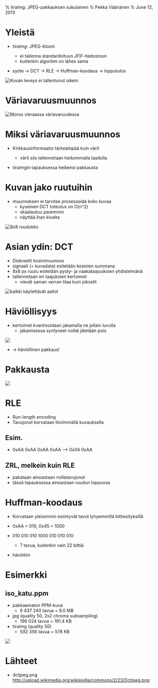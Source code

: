 % tiraimg: JPEG-pakkauksen sukulainen
% Pekka Väänänen
% June 12, 2013

<!---
Compile to a standalone presentation with pandoc -t slidy --self-contained -s source.md -o tiraimg_slides.html
-->

# Yleistä

- *tiraimg*: JPEG-klooni
	- ei tallenna standardoituun JFIF-tiedostoon
	- kuitenkin algoritmi on lähes sama

- syöte -> DCT -> RLE -> Huffman-koodaus -> lopputulos

![Kuvan leveys ei tallentunut oikein](paavo_glitch.png) 

# Väriavaruusmuunnos

![Morso vieraassa väriavaruudessa](colorspace.png) 

# Miksi väriavaruusmuunnos
- Kirkkausinformaatio tärkeämpää kuin värit
	- värit siis tallennetaan heikommalla laadulla

- tiraimgin tapauksessa heikensi pakkausta

# Kuvan jako ruutuihin
- muunnoksen ei tarvitse prosessoida koko kuvaa
	- kyseinen DCT toteutus on O(n^2)
	- skaalautuu paremmin 
	- näyttää ihan kivalta

![8x8 ruudukko](grid.png) 

# Asian ydin: DCT
- Diskreetti kosinimuunnos
- signaali (= kuvadata) esitetään kosinien summana
- 8x8 px ruutu esitetään pysty- ja vaakataajuuksien yhdistelmänä
- tallennetaan eri taajuksien kertoimet
	- vievät saman verran tilaa kuin pikselit

![kaikki käytettävät aallot](dctjpeg.png) 

# Häviöllisyys
- kertoimet kvantisoidaan jakamalla ne jollain luvulla
	- jakamisessa syntyneet nollat jätetään pois

![](zero_grid.png) 

- -> häviöllinen pakkaus!

# Pakkausta
![](lenasplit.png) 

# RLE
- Run-length encoding
- Tavujonot korvataan tiiviimmällä kuvauksella

## Esim.
- 0xAA 0xAA 0xAA 0xAA --> 0x04 0xAA

## ZRL, melkein kuin RLE
- pakataan ainoastaan nollatavujonot
- tässä tapauksessa ainoastaan ruudun loppuosa

# Huffman-koodaus
- Korvataan yleisimmin esiintyvät tavut lyhyemmillä bittiesityksillä

- 0xAA = 010, 0x45 = 1000
- 010 010 010 1000 010 010 010 
	- 7 tavua, kuitenkin vain 22 bittiä

- häviötön


# Esimerkki
## iso_katu.ppm
- pakkaamaton PPM-kuva 
	- 9 437 240 tavua = 9.0 MB
- jpg (quality 50, 2x2 chroma subsampling)  
	- 196 024 tavua = 191.4 KB
- tiraimg (quality 50)
	- 592 356 tavua = 578 KB

![](street_compare.png) 

# Lähteet
- dctjpeg.png http://upload.wikimedia.org/wikipedia/commons/2/23/Dctjpeg.png
